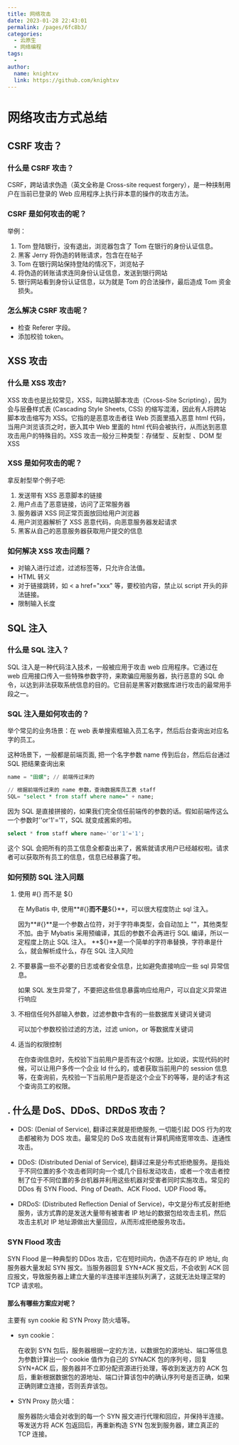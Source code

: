 ```yaml
---
title: 网络攻击
date: 2023-01-28 22:43:01
permalink: /pages/6fc8b3/
categories:
  - 云原生
  - 网络编程
tags:
  - 
author: 
  name: knightxv
  link: https://github.com/knightxv
---
```

# 网络攻击方式总结

## CSRF 攻击？

### 什么是 CSRF 攻击？

CSRF，跨站请求伪造（英文全称是 Cross-site request forgery），是一种挟制用户在当前已登录的 Web 应用程序上执行非本意的操作的攻击方法。

### CSRF 是如何攻击的呢？

举例：

1. Tom 登陆银行，没有退出，浏览器包含了 Tom 在银行的身份认证信息。
2. 黑客 Jerry 将伪造的转账请求，包含在在帖子
3. Tom 在银行网站保持登陆的情况下，浏览帖子
4. 将伪造的转账请求连同身份认证信息，发送到银行网站
5. 银行网站看到身份认证信息，以为就是 Tom 的合法操作，最后造成 Tom 资金损失。

### 怎么解决 CSRF 攻击呢？

-   检查 Referer 字段。
-   添加校验 token。

## XSS 攻击

### 什么是 XSS 攻击?

XSS 攻击也是比较常见，XSS，叫跨站脚本攻击（Cross-Site Scripting），因为会与层叠样式表 (Cascading Style Sheets, CSS) 的缩写混淆，因此有人将跨站脚本攻击缩写为 XSS。它指的是恶意攻击者往 Web 页面里插入恶意 html 代码，当用户浏览该页之时，嵌入其中 Web 里面的 html 代码会被执行，从而达到恶意攻击用户的特殊目的。XSS 攻击一般分三种类型：存储型 、反射型 、DOM 型 XSS

### XSS 是如何攻击的呢？

拿反射型举个例子吧:

1. 发送带有 XSS 恶意脚本的链接
2. 用户点击了恶意链接，访问了正常服务器
3. 服务器讲 XSS 同正常页面放回给用户浏览器
4. 用户浏览器解析了 XSS 恶意代码，向恶意服务器发起请求
5. 黑客从自己的恶意服务器获取用户提交的信息

### 如何解决 XSS 攻击问题？

-   对输入进行过滤，过滤标签等，只允许合法值。
-   HTML 转义
-   对于链接跳转，如 \< a href="xxx" 等，要校验内容，禁止以 script 开头的非法链接。
-   限制输入长度

## SQL 注入

### 什么是 SQL 注入？

SQL 注入是一种代码注入技术，一般被应用于攻击 web 应用程序。它通过在 web 应用接口传入一些特殊参数字符，来欺骗应用服务器，执行恶意的 SQL 命令，以达到非法获取系统信息的目的。它目前是黑客对数据库进行攻击的最常用手段之一。

### SQL 注入是如何攻击的？

举个常见的业务场景：在 web 表单搜索框输入员工名字，然后后台查询出对应名字的员工。

这种场景下，一般都是前端页面, 把一个名字参数 name 传到后台，然后后台通过 SQL 把结果查询出来

```sql
name = "田螺"; // 前端传过来的

// 根据前端传过来的 name 参数，查询数据库员工表 staff
SQL= "select * from staff where name=" + name;
```

因为 SQL 是直接拼接的，如果我们完全信任前端传的参数的话。假如前端传这么一个参数时''or'1'='1'，SQL 就变成酱紫的啦。

```sql
select * from staff where name=''or'1'='1';
```

这个 SQL 会把所有的员工信息全都查出来了，酱紫就请求用户已经越权啦。请求者可以获取所有员工的信息，信息已经暴露了啦。

### 如何预防 SQL 注入问题

1. 使用 #{} 而不是 ${}

    在 MyBatis 中, 使用**#{}**而不是**${}**，可以很大程度防止 sql 注入。

    因为**#{}**是一个参数占位符，对于字符串类型，会自动加上 ""，其他类型不加。由于 Mybatis 采用预编译，其后的参数不会再进行 SQL 编译，所以一定程度上防止 SQL 注入。
    **${}**是一个简单的字符串替换，字符串是什么，就会解析成什么，存在 SQL 注入风险

2. 不要暴露一些不必要的日志或者安全信息，比如避免直接响应一些 sql 异常信息。

    如果 SQL 发生异常了，不要把这些信息暴露响应给用户，可以自定义异常进行响应

3. 不相信任何外部输入参数，过滤参数中含有的一些数据库关键词关键词

    可以加个参数校验过滤的方法，过滤 union，or 等数据库关键词

4. 适当的权限控制

    在你查询信息时，先校验下当前用户是否有这个权限。比如说，实现代码的时候，可以让用户多传一个企业 Id 什么的，或者获取当前用户的 session 信息等，在查询前，先校验一下当前用户是否是这个企业下的等等，是的话才有这个查询员工的权限。

## . 什么是 DoS、DDoS、DRDoS 攻击？

-   DOS: (Denial of Service), 翻译过来就是拒绝服务, 一切能引起 DOS 行为的攻击都被称为 DOS 攻击。最常见的 DoS 攻击就有计算机网络宽带攻击、连通性攻击。

-   DDoS: (Distributed Denial of Service), 翻译过来是分布式拒绝服务。是指处于不同位置的多个攻击者同时向一个或几个目标发动攻击，或者一个攻击者控制了位于不同位置的多台机器并利用这些机器对受害者同时实施攻击。常见的 DDos 有 SYN Flood、Ping of Death、ACK Flood、UDP Flood 等。

-   DRDoS: (Distributed Reflection Denial of Service)，中文是分布式反射拒绝服务，该方式靠的是发送大量带有被害者 IP 地址的数据包给攻击主机，然后攻击主机对 IP 地址源做出大量回应，从而形成拒绝服务攻击。

### SYN Flood 攻击

SYN Flood 是一种典型的 DDos 攻击，它在短时间内，伪造不存在的 IP 地址, 向服务器大量发起 SYN 报文。当服务器回复 SYN+ACK 报文后，不会收到 ACK 回应报文，导致服务器上建立大量的半连接半连接队列满了，这就无法处理正常的 TCP 请求啦。

#### 那么有哪些方案应对呢？

主要有 syn cookie 和 SYN Proxy 防火墙等。

-   syn cookie：

    在收到 SYN 包后，服务器根据一定的方法，以数据包的源地址、端口等信息为参数计算出一个 cookie 值作为自己的 SYNACK 包的序列号，回复 SYN+ACK 后，服务器并不立即分配资源进行处理，等收到发送方的 ACK 包后，重新根据数据包的源地址、端口计算该包中的确认序列号是否正确，如果正确则建立连接，否则丢弃该包。

-   SYN Proxy 防火墙：

    服务器防火墙会对收到的每一个 SYN 报文进行代理和回应，并保持半连接。等发送方将 ACK 包返回后，再重新构造 SYN 包发到服务器，建立真正的 TCP 连接。
